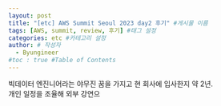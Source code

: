 ```yaml
---
layout: post
title: "[etc] AWS Summit Seoul 2023 day2 후기" #게시물 이름
tags: [AWS, summit, review, 후기] #태그 설정
categories: etc #카테고리 설정
author: # 작성자
  - Byungineer
#toc : true #Table of Contents
---
```


빅데이터 엔진니어라는 야무진 꿈을 가지고 현 회사에 입사한지 약 2년.   
개인 일정을 조율해 외부 강연으

